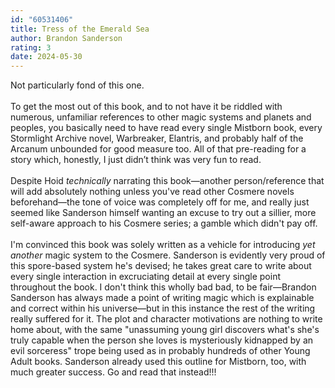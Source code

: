 ```yaml
---
id: "60531406"
title: Tress of the Emerald Sea
author: Brandon Sanderson
rating: 3
date: 2024-05-30
---
```

Not particularly fond of this one.<br/><br/>To get the most out of this book, and to not have it be riddled with numerous, unfamiliar references to other magic systems and planets and peoples, you basically need to have read every single Mistborn book, every Stormlight Archive novel, Warbreaker, Elantris, and probably half of the Arcanum unbounded for good measure too. All of that pre-reading for a story which, honestly, I just didn’t think was very fun to read.<br/><br/>Despite Hoid <i>technically</i> narrating this book—another person/reference that will add absolutely nothing unless you've read other Cosmere novels beforehand—the tone of voice was completely off for me, and really just seemed like Sanderson himself wanting an excuse to try out a sillier, more self-aware approach to his Cosmere series; a gamble which didn't pay off.<br/><br/>I'm convinced this book was solely written as a vehicle for introducing <i>yet another</i> magic system to the Cosmere. Sanderson is evidently very proud of this spore-based system he's devised; he takes great care to write about every single interaction in excruciating detail at every single point throughout the book. I don't think this wholly bad bad, to be fair—Brandon Sanderson has always made a point of writing magic which is explainable and correct within his universe—but in this instance the rest of the writing really suffered for it. The plot and character motivations are nothing to write home about, with the same "unassuming young girl discovers what's she's truly capable when the person she loves is mysteriously kidnapped by an evil sorceress" trope being used as in probably hundreds of other Young Adult books. Sanderson already used this outline for Mistborn, too, with much greater success. Go and read that instead!!!
	